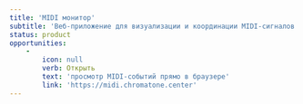 ```yaml
---
title: 'MIDI монитор'
subtitle: 'Веб-приложение для визуализации и координации MIDI-сигналов  '
status: product
opportunities:
    -
        icon: null
        verb: Открыть
        text: 'просмотр MIDI-событий прямо в браузере'
        link: 'https://midi.chromatone.center'
---
```


